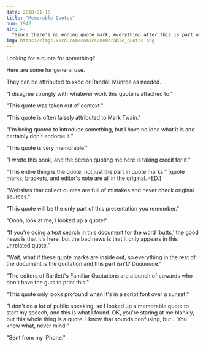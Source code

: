 ```yaml
---
date: 2018-01-15
title: "Memorable Quotes"
num: 1942
alt: >-
  "Since there's no ending quote mark, everything after this is part of my quote. —Randall Munroe
img: https://imgs.xkcd.com/comics/memorable_quotes.png
---
```

Looking for a quote for something?

Here are some for general use.

They can be attributed to xkcd or Randall Munroe as needed.

"I disagree strongly with whatever work this quote is attached to."

"This quote was taken out of context."

"This quote is often falsely attributed to Mark Twain."

"I'm being quoted to introduce something, but I have no idea what it is and certainly don't endorse it."

"This quote is very memorable."

"I wrote this book, and the person quoting me here is taking credit for it."

"This entire thing is the quote, not just the part in quote marks." [quote marks, brackets, and editor's note are all in the original. -ED.]

"Websites that collect quotes are full of mistakes and never check original sources."

"This quote will be the only part of this presentation you remember."

"Oooh, look at me, I looked up a quote!"

"If you're doing a text search in this document for the word 'butts,' the good news is that it's here, but the bad news is that it only appears in this unrelated quote."

"Wait, what if these quote marks are inside out, so everything in the rest of the document is the quotation and this part isn't? Duuuuude."

"The editors of Bartlett's Familiar Quotations are a bunch of cowards who don't have the guts to print this."

"This quote only looks profound when it's in a script font over a sunset."

"I don't do a lot of public speaking, so I looked up a memorable quote to start my speech, and this is what I found. OK, you're staring at me blankly, but this whole thing is a quote. I know that sounds confusing, but... You know what, never mind!"

"Sent from my iPhone."
